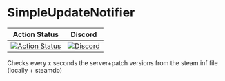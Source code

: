 # SimpleUpdateNotifier

| Action Status | Discord |
|:-------------:|:-------:|
| [![Action Status](https://github.com/Bara/SimpleUpdateNotifier/workflows/Compile%20with%20SourceMod/badge.svg)](https://github.com/Bara/SimpleUpdateNotifier/actions) | [![Discord](https://img.shields.io/discord/388685157286019072.svg)](https://discord.gg/eCsqjcD) |

Checks every x seconds the server+patch versions from the steam.inf file (locally + steamdb)
